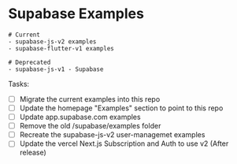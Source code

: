 # Supabase Examples


```
# Current
- supabase-js-v2 examples
- supabase-flutter-v1 examples

# Deprecated
- supabase-js-v1 - Supabase
```


Tasks:

- [ ] Migrate the current examples into this repo
- [ ] Update the homepage "Examples" section to point to this repo
- [ ] Update app.supabase.com examples
- [ ] Remove the old /supabase/examples folder
- [ ] Recreate the supabase-js-v2 user-managemet examples
- [ ] Update the vercel Next.js Subscription and Auth to use v2 (After release)
